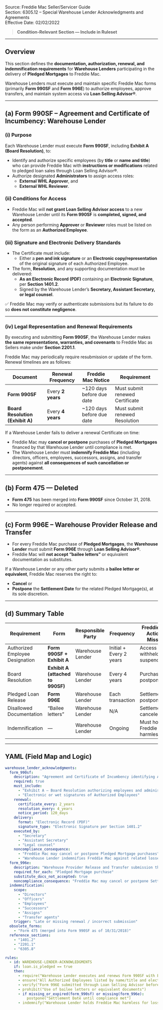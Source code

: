 Source: Freddie Mac Seller/Servicer Guide  
Section: 6305.12 – Special Warehouse Lender Acknowledgments and Agreements  
Effective Date: 02/02/2022  

> **Condition-Relevant Section — Include in Ruleset**

---

## Overview

This section defines the **documentation, authorization, renewal, and indemnification requirements** for **Warehouse Lenders** participating in the delivery of **Pledged Mortgages** to Freddie Mac.  

Warehouse Lenders must execute and maintain specific Freddie Mac forms (primarily **Form 990SF** and **Form 996E**) to authorize employees, approve transfers, and maintain system access via **Loan Selling Advisor®**.  

---

## (a) Form 990SF – Agreement and Certificate of Incumbency: Warehouse Lender

### (i) Purpose  
Each Warehouse Lender must execute **Form 990SF**, including **Exhibit A (Board Resolution)**, to:  
- Identify and authorize specific employees (by **title** or **name and title**) who can provide Freddie Mac with **instructions or modifications** related to pledged loan sales through Loan Selling Advisor®.  
- Authorize designated **Administrators** to assign access roles:  
  - **External WHL Approver**, and  
  - **External WHL Reviewer**.

### (ii) Conditions for Access  
- Freddie Mac will **not grant Loan Selling Advisor access** to a new Warehouse Lender until its **Form 990SF** is **completed, signed, and accepted**.  
- Any person performing **Approver** or **Reviewer** roles must be listed on the form as an **Authorized Employee**.

### (iii) Signature and Electronic Delivery Standards  
- The Certificate must include:
  - Either a **pen and ink signature** or an **Electronic copy/representation** of the original signature of each Authorized Employee.  
- The form, **Resolution**, and any supporting documentation must be delivered:
  - **As an Electronic Record (PDF)** containing an **Electronic Signature**, per **Section 1401.2**.
  - Signed by the Warehouse Lender’s **Secretary, Assistant Secretary, or legal counsel**.

✅ Freddie Mac may verify or authenticate submissions but its failure to do so **does not constitute negligence**.

---

### (iv) Legal Representation and Renewal Requirements

By executing and submitting **Form 990SF**, the Warehouse Lender makes **the same representations, warranties, and covenants** to Freddie Mac as Sellers make under **Section 2201.1**.

Freddie Mac may periodically require resubmission or update of the form. Renewal timelines are as follows:

| Document | Renewal Frequency | Freddie Mac Notice | Requirement |
|-----------|------------------|--------------------|--------------|
| **Form 990SF** | Every **2 years** | ~120 days before due date | Must submit renewed Certificate |
| **Board Resolution (Exhibit A)** | Every **4 years** | ~120 days before due date | Must submit renewed Resolution |

If a Warehouse Lender fails to deliver a renewal Certificate on time:  
- Freddie Mac may **cancel or postpone** purchases of **Pledged Mortgages** financed by that Warehouse Lender until compliance is met.  
- The Warehouse Lender must **indemnify Freddie Mac** (including directors, officers, employees, successors, assigns, and transfer agents) against **all consequences of such cancellation or postponement**.

---

## (b) Form 475 — Deleted
- **Form 475** has been merged into **Form 990SF** since October 31, 2018.  
- No longer required or accepted.

---

## (c) Form 996E – Warehouse Provider Release and Transfer

- For every Freddie Mac purchase of **Pledged Mortgages**, the **Warehouse Lender** must submit **Form 996E** through **Loan Selling Advisor®**.  
- Freddie Mac will **not accept “bailee letters”** or equivalent documentation as substitutes.  

If a Warehouse Lender or any other party submits a **bailee letter or equivalent**, Freddie Mac reserves the right to:
- **Cancel** or  
- **Postpone** the **Settlement Date** for the related Pledged Mortgage(s), at its sole discretion.

---

## (d) Summary Table

| Requirement | Form | Responsible Party | Frequency | Freddie Mac Action if Missing |
|--------------|------|-------------------|------------|-------------------------------|
| Authorized Employee Designation | **Form 990SF + Exhibit A** | Warehouse Lender | Initial + Every 2 years | Access withheld or suspended |
| Board Resolution | **Exhibit A (attached to 990SF)** | Warehouse Lender | Every 4 years | Purchase postponement |
| Pledged Loan Release | **Form 996E** | Warehouse Lender | Each transaction | Settlement postponed |
| Disallowed Documentation | “Bailee letters” | Warehouse Lender | N/A | Settlement canceled |
| Indemnification | — | Warehouse Lender | Ongoing | Must hold Freddie Mac harmless |

---

## YAML (Field Map and Logic)
```yaml
warehouse_lender_acknowledgments:
  form_990sf:
    description: "Agreement and Certificate of Incumbency identifying Authorized Employees for wire and transfer authority"
    required: true
    must_include:
      - "Exhibit A – Board Resolution authorizing employees and administrators"
      - "Electronic or wet signatures of Authorized Employees"
    renewal:
      certificate_every: 2_years
      resolution_every: 4_years
      notice_period: 120_days
    delivery:
      format: "Electronic Record (PDF)"
      signature_type: "Electronic Signature per Section 1401.2"
    executed_by:
      - "Secretary"
      - "Assistant Secretary"
      - "Legal counsel"
    noncompliance_consequence:
      - "Freddie Mac may cancel or postpone Pledged Mortgage purchases"
      - "Warehouse Lender indemnifies Freddie Mac against related losses"
  form_996e:
    description: "Warehouse Provider Release and Transfer submission through Loan Selling Advisor"
    required_for_each: "Pledged Mortgage purchase"
    substitute_docs_not_accepted: true
    noncompliance_consequence: "Freddie Mac may cancel or postpone Settlement Date"
  indemnification:
    scope:
      - "Directors"
      - "Officers"
      - "Employees"
      - "Successors"
      - "Assigns"
      - "Transfer agents"
    trigger: "Late or missing renewal / incorrect submission"
  obsolete_forms:
    - "Form 475 (merged into Form 990SF as of 10/31/2018)"
  reference_sections:
    - "1401.2"
    - "2201.1"
    - "6305.8"

rules:
  - id: WAREHOUSE-LENDER-ACKNOWLEDGMENTS
    if: loan.is_pledged == true
    then:
      - require("Warehouse Lender executes and renews Form 990SF with Exhibit A Board Resolution")
      - ensure("All Authorized Employees listed by name/title and electronically signed")
      - verify("Form 996E submitted through Loan Selling Advisor before Settlement")
      - prohibit("Use of bailee letters or equivalent documents")
      - if missing_or_expired(form_990sf) or missing(form_996e):
          postpone("Settlement Date until compliance met")
      - indemnify("Warehouse Lender holds Freddie Mac harmless for losses or delays")
